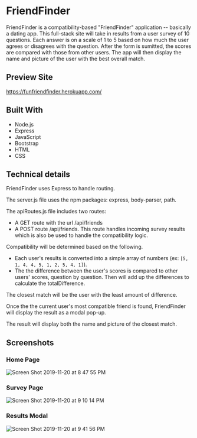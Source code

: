 # FriendFinder

FriendFinder is a compatibility-based "FriendFinder" application -- basically a dating app. This full-stack site will take in results from a user survey of 10 questions.  Each answer is on a scale of 1 to 5 based on how much the user agrees or disagrees with the question. After the form is sumitted, the scores are compared with those from other users. The app will then display the name and picture of the user with the best overall match.

## Preview Site

https://funfriendfinder.herokuapp.com/

## Built With

* Node.js
* Express
* JavaScript
* Bootstrap
* HTML
* CSS

## Technical details

FriendFinder uses Express to handle routing.

The server.js file uses the npm packages: express, body-parser, path.

The apiRoutes.js file includes two routes:
* A GET route with the url /api/friends
* A POST route /api/friends. This route handles incoming survey results which is also be used to handle the compatibility logic.

Compatibility will be determined based on the following.
* Each user's results is converted into a simple array of numbers (ex: `[5, 1, 4, 4, 5, 1, 2, 5, 4, 1]`).
* The the difference between the user's scores is compared to other users' scores, question by question. Then will add up the differences to calculate the totalDifference.

The closest match will be the user with the least amount of difference.

Once the the current user's most compatible friend is found, FriendFinder will display the result as a modal pop-up.

The result will display both the name and picture of the closest match.

## Screenshots

### Home Page

![Screen Shot 2019-11-20 at 8 47 55 PM](https://user-images.githubusercontent.com/20098958/69299483-a3626000-0bde-11ea-939b-c484b3f3db11.png)

### Survey Page

![Screen Shot 2019-11-20 at 9 10 14 PM](https://user-images.githubusercontent.com/20098958/69299484-a3626000-0bde-11ea-8dc7-9fd858498d28.png)

### Results Modal

![Screen Shot 2019-11-20 at 9 41 56 PM](https://user-images.githubusercontent.com/20098958/69299485-a3626000-0bde-11ea-88f5-a70cb1b69c3a.png)